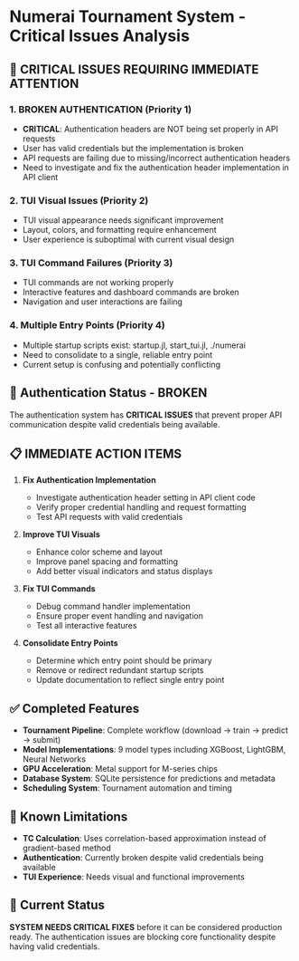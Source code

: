 # Numerai Tournament System - Critical Issues Analysis

## 🚨 CRITICAL ISSUES REQUIRING IMMEDIATE ATTENTION

### 1. **BROKEN AUTHENTICATION** (Priority 1)
- **CRITICAL**: Authentication headers are NOT being set properly in API requests
- User has valid credentials but the implementation is broken
- API requests are failing due to missing/incorrect authentication headers
- Need to investigate and fix the authentication header implementation in API client

### 2. **TUI Visual Issues** (Priority 2)
- TUI visual appearance needs significant improvement
- Layout, colors, and formatting require enhancement
- User experience is suboptimal with current visual design

### 3. **TUI Command Failures** (Priority 3)
- TUI commands are not working properly
- Interactive features and dashboard commands are broken
- Navigation and user interactions are failing

### 4. **Multiple Entry Points** (Priority 4)
- Multiple startup scripts exist: startup.jl, start_tui.jl, ./numerai
- Need to consolidate to a single, reliable entry point
- Current setup is confusing and potentially conflicting

## 🔑 Authentication Status - BROKEN

The authentication system has **CRITICAL ISSUES** that prevent proper API communication despite valid credentials being available.

## 📋 IMMEDIATE ACTION ITEMS

1. **Fix Authentication Implementation**
   - Investigate authentication header setting in API client code
   - Verify proper credential handling and request formatting
   - Test API requests with valid credentials

2. **Improve TUI Visuals**
   - Enhance color scheme and layout
   - Improve panel spacing and formatting
   - Add better visual indicators and status displays

3. **Fix TUI Commands**
   - Debug command handler implementation
   - Ensure proper event handling and navigation
   - Test all interactive features

4. **Consolidate Entry Points**
   - Determine which entry point should be primary
   - Remove or redirect redundant startup scripts
   - Update documentation to reflect single entry point

## ✅ Completed Features

- **Tournament Pipeline**: Complete workflow (download → train → predict → submit)
- **Model Implementations**: 9 model types including XGBoost, LightGBM, Neural Networks
- **GPU Acceleration**: Metal support for M-series chips
- **Database System**: SQLite persistence for predictions and metadata
- **Scheduling System**: Tournament automation and timing

## 🔧 Known Limitations

- **TC Calculation**: Uses correlation-based approximation instead of gradient-based method
- **Authentication**: Currently broken despite valid credentials being available
- **TUI Experience**: Needs visual and functional improvements

## 🎯 Current Status

**SYSTEM NEEDS CRITICAL FIXES** before it can be considered production ready. The authentication issues are blocking core functionality despite having valid credentials.
